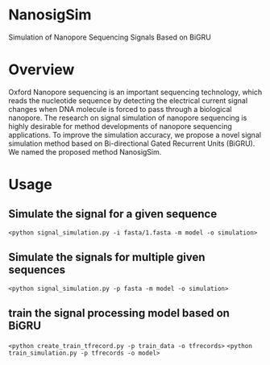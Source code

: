 # NanosigSim
Simulation of Nanopore Sequencing Signals Based on BiGRU

# Overview
Oxford Nanopore sequencing is an important sequencing technology, which reads the nucleotide sequence by detecting the electrical current signal changes when DNA molecule is forced to pass through a biological nanopore. The research on signal simulation of nanopore sequencing is highly desirable for method developments of nanopore sequencing applications. To improve the simulation accuracy, we propose a novel signal simulation method based on Bi-directional Gated Recurrent Units (BiGRU). We named the proposed method NanosigSim.

# Usage
## Simulate the signal for a given sequence
`<python signal_simulation.py -i fasta/1.fasta -m model -o simulation>` 
## Simulate the signals for multiple given sequences
`<python signal_simulation.py -p fasta -m model -o simulation>` 
## train the signal processing model based on BiGRU
`<python create_train_tfrecord.py -p train_data -o tfrecords>` 
`<python train_simulation.py -p tfrecords -o model>` 
